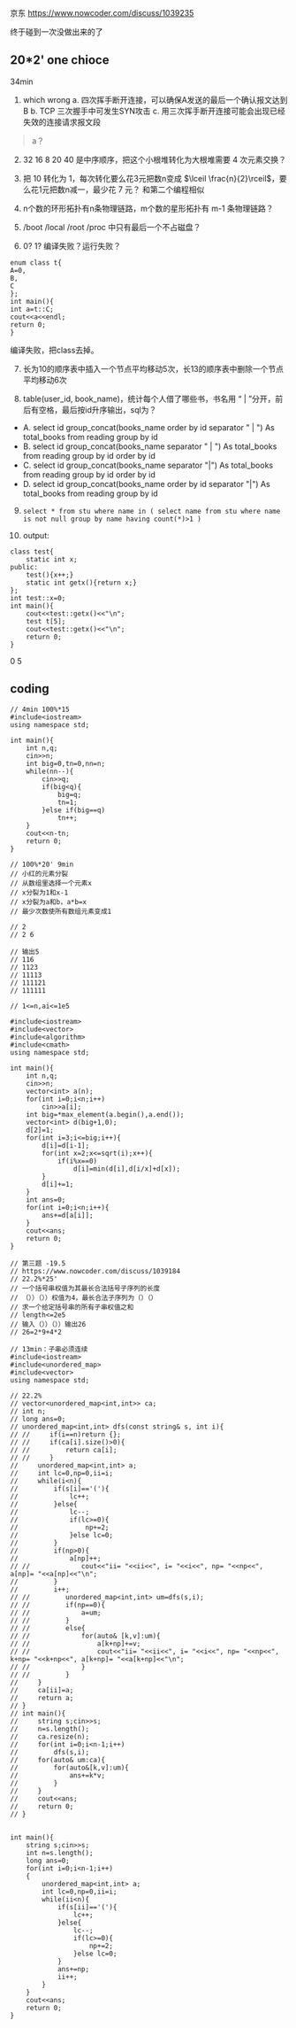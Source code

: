 京东
https://www.nowcoder.com/discuss/1039235
 

终于碰到一次没做出来的了

## 20*2' one chioce
34min

1. which wrong
a. 四次挥手断开连接，可以确保A发送的最后一个确认报文达到B 
b. TCP 三次握手中可发生SYN攻击
c. 用三次挥手断开连接可能会出现已经失效的连接请求报文段

>a？

2. 32 16 8 20 40 是中序顺序，把这个小根堆转化为大根堆需要 4 次元素交换？

3. 把 10 转化为 1，每次转化要么花3元把数n变成 $\lceil \frac{n}{2}\rceil$，要么花1元把数n减一，最少花 7 元？
和第二个编程相似

4. n个数的环形拓扑有n条物理链路，m个数的星形拓扑有 m-1 条物理链路？

5. /boot /local /root /proc 中只有最后一个不占磁盘？

6. 0? 1? 编译失败？运行失败？
```
enum class t{
A=0,
B,
C
};
int main(){
int a=t::C;
cout<<a<<endl;
return 0;
}
```

编译失败，把class去掉。

7. 长为10的顺序表中插入一个节点平均移动5次，长13的顺序表中删除一个节点平均移动6次

8. table(user_id, book_name)，统计每个人借了哪些书，书名用 “ | ”分开，前后有空格，最后按id升序输出，sql为？
* A. select id group_concat(books_name order by id separator " | ") As total_books from reading group by id
* B. select id group_concat(books_name separator " | ") As total_books from reading group by id order by id
* C. select id group_concat(books_name separator "|") As total_books from reading group by id order by id
* D. select id group_concat(books_name order by id separator "|") As total_books from reading group by id

9. `select * from stu where name in ( select name from stu where name is not null group by name having count(*)>1 )` 

10. output: 
```
class test{
    static int x;
public: 
    test(){x++;}
    static int getx(){return x;}
};
int test::x=0;
int main(){
    cout<<test::getx()<<"\n";
    test t[5];
    cout<<test::getx()<<"\n";
    return 0;
}
```
0 5

## coding
```
// 4min 100%*15
#include<iostream>
using namespace std;

int main(){
    int n,q;
    cin>>n;
    int big=0,tn=0,nn=n;
    while(nn--){
        cin>>q;
        if(big<q){
            big=q;
            tn=1;
        }else if(big==q)
            tn++;
    }
    cout<<n-tn;
    return 0;
}

// 100%*20' 9min
// 小红的元素分裂
// 从数组里选择一个元素x
// x分裂为1和x-1
// x分裂为a和b，a*b=x
// 最少次数使所有数组元素变成1

// 2
// 2 6

// 输出5
// 116
// 1123
// 11113
// 111121
// 111111

// 1<=n,ai<=1e5

#include<iostream>
#include<vector>
#include<algorithm>
#include<cmath>
using namespace std;

int main(){
    int n,q;
    cin>>n;
    vector<int> a(n);
    for(int i=0;i<n;i++)
        cin>>a[i];
    int big=*max_element(a.begin(),a.end());
    vector<int> d(big+1,0);
    d[2]=1;
    for(int i=3;i<=big;i++){
        d[i]=d[i-1];
        for(int x=2;x<=sqrt(i);x++){
            if(i%x==0)
                d[i]=min(d[i],d[i/x]+d[x]);
        }
        d[i]+=1;
    }
    int ans=0;
    for(int i=0;i<n;i++){
        ans+=d[a[i]];
    }
    cout<<ans;
    return 0;
}

// 第三题 -19.5
// https://www.nowcoder.com/discuss/1039184
// 22.2%*25'
// 一个括号串权值为其最长合法括号子序列的长度
// （））（））权值为4，最长合法子序列为（）（）
// 求一个给定括号串的所有子串权值之和
// length<=2e5
// 输入（））（））输出26
// 26=2*9+4*2

// 13min：子串必须连续
#include<iostream>
#include<unordered_map>
#include<vector>
using namespace std;

// 22.2%
// vector<unordered_map<int,int>> ca;
// int n;
// long ans=0;
// unordered_map<int,int> dfs(const string& s, int i){
// //     if(i==n)return {};
// //     if(ca[i].size()>0){
// //         return ca[i];
// //     }
//     unordered_map<int,int> a;
//     int lc=0,np=0,ii=i;
//     while(i<n){
//         if(s[i]=='('){
//             lc++;
//         }else{
//             lc--;
//             if(lc>=0){
//                 np+=2;
//             }else lc=0;
//         }
//         if(np>0){
//             a[np]++;
// //             cout<<"ii= "<<ii<<", i= "<<i<<", np= "<<np<<", a[np]= "<<a[np]<<"\n";
//         }
//         i++;
// //         unordered_map<int,int> um=dfs(s,i);
// //         if(np==0){
// //             a=um;
// //         }
// //         else{
// //             for(auto& [k,v]:um){
// //                 a[k+np]+=v;
// //                 cout<<"ii= "<<ii<<", i= "<<i<<", np= "<<np<<", k+np= "<<k+np<<", a[k+np]= "<<a[k+np]<<"\n";
// //             }        
// //         }
//     }
//     ca[ii]=a;
//     return a;
// }
// int main(){
//     string s;cin>>s;
//     n=s.length();
//     ca.resize(n);
//     for(int i=0;i<n-1;i++)
//         dfs(s,i);
//     for(auto& um:ca){
//         for(auto&[k,v]:um){
//             ans+=k*v;
//         }
//     }
//     cout<<ans;
//     return 0;
// }


int main(){
    string s;cin>>s;
    int n=s.length();
    long ans=0;
    for(int i=0;i<n-1;i++)
    {
        unordered_map<int,int> a;
        int lc=0,np=0,ii=i;
        while(ii<n){
            if(s[ii]=='('){
                lc++;
            }else{
                lc--;
                if(lc>=0){
                    np+=2;
                }else lc=0;
            }
            ans+=np;
            ii++;
        }
    }
    cout<<ans;
    return 0;
}

```
